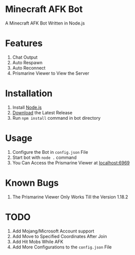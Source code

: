 # Minecraft AFK Bot
A Minecraft AFK Bot Written in Node.js
# Features
1. Chat Output
2. Auto Respawn
3. Auto Reconnect
4. Prismarine Viewer to View the Server
# Installation
1. Install [Node.js](https://nodejs.org/en/download/)
2. [Download](https://github.com/LolekLiam/Minecraft-Afk-Bot/archive/refs/heads/main.zip) the Latest Release
3. Run `npm install` command in bot directory
# Usage
1. Configure the Bot in `config.json` File
2. Start bot with `node .` command
3. You Can Access the Prismarine Viewer at [localhost:6969](http://localhost:6969)
# Known Bugs
1. The Prismarine Viewer Only Works Till the Version 1.18.2
# TODO
1. Add Mojang/Microsoft Account support
2. Add Move to Specified Coordinates After Join
3. Add Hit Mobs While AFK
4. Add More Configurations to the `config.json` File
